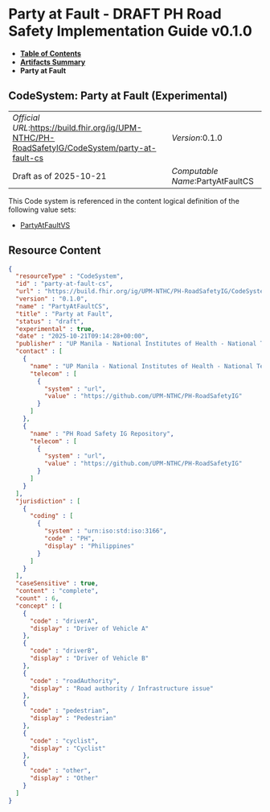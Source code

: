 # Party at Fault - DRAFT PH Road Safety Implementation Guide v0.1.0

* [**Table of Contents**](toc.md)
* [**Artifacts Summary**](artifacts.md)
* **Party at Fault**

## CodeSystem: Party at Fault (Experimental) 

| | |
| :--- | :--- |
| *Official URL*:https://build.fhir.org/ig/UPM-NTHC/PH-RoadSafetyIG/CodeSystem/party-at-fault-cs | *Version*:0.1.0 |
| Draft as of 2025-10-21 | *Computable Name*:PartyAtFaultCS |

 This Code system is referenced in the content logical definition of the following value sets: 

* [PartyAtFaultVS](ValueSet-party-at-fault-vs.md)



## Resource Content

```json
{
  "resourceType" : "CodeSystem",
  "id" : "party-at-fault-cs",
  "url" : "https://build.fhir.org/ig/UPM-NTHC/PH-RoadSafetyIG/CodeSystem/party-at-fault-cs",
  "version" : "0.1.0",
  "name" : "PartyAtFaultCS",
  "title" : "Party at Fault",
  "status" : "draft",
  "experimental" : true,
  "date" : "2025-10-21T09:14:28+00:00",
  "publisher" : "UP Manila - National Institutes of Health - National Telehealth Center",
  "contact" : [
    {
      "name" : "UP Manila - National Institutes of Health - National Telehealth Center",
      "telecom" : [
        {
          "system" : "url",
          "value" : "https://github.com/UPM-NTHC/PH-RoadSafetyIG"
        }
      ]
    },
    {
      "name" : "PH Road Safety IG Repository",
      "telecom" : [
        {
          "system" : "url",
          "value" : "https://github.com/UPM-NTHC/PH-RoadSafetyIG"
        }
      ]
    }
  ],
  "jurisdiction" : [
    {
      "coding" : [
        {
          "system" : "urn:iso:std:iso:3166",
          "code" : "PH",
          "display" : "Philippines"
        }
      ]
    }
  ],
  "caseSensitive" : true,
  "content" : "complete",
  "count" : 6,
  "concept" : [
    {
      "code" : "driverA",
      "display" : "Driver of Vehicle A"
    },
    {
      "code" : "driverB",
      "display" : "Driver of Vehicle B"
    },
    {
      "code" : "roadAuthority",
      "display" : "Road authority / Infrastructure issue"
    },
    {
      "code" : "pedestrian",
      "display" : "Pedestrian"
    },
    {
      "code" : "cyclist",
      "display" : "Cyclist"
    },
    {
      "code" : "other",
      "display" : "Other"
    }
  ]
}

```
